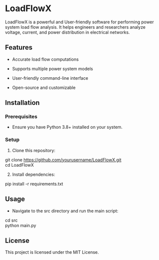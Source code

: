 #   LoadFlowX

LoadFlowX is a powerful and User-friendly software for performing power system load flow analysis. It helps engineers and researchers analyze voltage, current, and power distribution in electrical networks.

## Features

- Accurate load flow computations
 
- Supports multiple power system models
 
- User-friendly command-line interface
 
- Open-source and customizable


## Installation

### Prerequisites

- Ensure you have Python 3.8+ installed on your system.

### Setup

1. Clone this repository:

git clone https://github.com/yourusername/LoadFlowX.git  
cd LoadFlowX


2. Install dependencies:

pip install -r requirements.txt



## Usage

- Navigate to the src directory and run the main script:

cd src  
python main.py

## License

This project is licensed under the MIT License.


